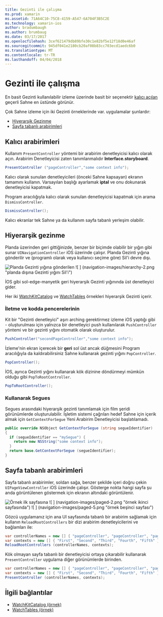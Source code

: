 ```yaml
---
title: Gezinti ile çalışma
ms.prod: xamarin
ms.assetid: 71A64C10-75C8-4159-A547-6A704F3B5C2E
ms.technology: xamarin-ios
author: bradumbaugh
ms.author: brumbaug
ms.date: 03/17/2017
ms.openlocfilehash: 3cef621479db89bfe30c1e82bf5e12f18d0e46af
ms.sourcegitcommit: 945df041e2180cb20af08b83cc703ecd1aedc6b0
ms.translationtype: MT
ms.contentlocale: tr-TR
ms.lasthandoff: 04/04/2018
---
```

# <a name="working-with-navigation"></a>Gezinti ile çalışma

En basit Gezinti kullanılabilir izleme üzerinde basit bir seçenektir [kalıcı açılan](#modal) geçerli Sahne en üstünde görünür.

Çok Sahne izleme için iki Gezinti örneklerinde var. uygulamalar şunlardır:

- [Hiyerarşik Gezinme](#Hierarchical_Navigation)
- [Sayfa tabanlı arabirimleri](#Page-Based_Interfaces)

<a name="modal"/>

## <a name="modal-interfaces"></a>Kalıcı arabirimleri

Kullanım `PresentController` yöntemi bir arabirim denetleyicisi kalıcı olarak açın. Arabirim Denetleyicisi zaten tanımlanmalıdır **Interface.storyboard**.

```csharp
PresentController ("pageController","some context info");
```

Kalıcı olarak sunulan denetleyicileri (önceki Sahne kapsayan) ekranın tamamını kullanın. Varsayılan başlığı ayarlamak **iptal** ve onu dokunarak denetleyicisi kapatmak.

Program aracılığıyla kalıcı olarak sunulan denetleyicisi kapatmak için arama `DismissController`.

```csharp
DismissController();
```

Kalıcı ekranlar tek Sahne ya da kullanım sayfa tabanlı yerleşim olabilir.

<a name="Hierarchical_Navigation"/>

## <a name="hierarchical-navigation"></a>Hiyerarşik gezinme

Planda üzerinden geri gittiğinizde, benzer bir biçimde olabilir bir yığın gibi sunar `UINavigationController` iOS üzerinde çalışır. Planda Gezinti yığına gönderilir ve (programlı olarak veya kullanıcı seçime göre) Sil'i devre dışı.

![](navigation-images/hierarchy-1.png "Planda Gezinti yığına gönderilen") ![ ] (navigation-images/hierarchy-2.png "planda dışına Gezinti yığını Sil'i")

İOS gibi sol-edge-manyetik geri hiyerarşik Gezinti yığınında üst denetleyici gider.

Her iki [WatchKitCatalog](https://developer.xamarin.com/samples/WatchKitCatalog) ve [WatchTables](https://developer.xamarin.com/samples/WatchTables) örnekleri hiyerarşik Gezinti içerir.

### <a name="pushing-and-popping-in-code"></a>İletme ve kodda pencerelerinin

Kit bir "Gezinti denetleyici" aşırı arching gerektirmez izleme iOS yaptığı gibi - oluşturulması için yalnızca bir denetleyici push kullanılarak `PushController` yöntemi ve bir gezinti yığını otomatik olarak oluşturulur.

```csharp
PushController("secondPageController","some context info");
```

İzleme'nin ekran içerecek bir **geri** sol üst ancak düğmesini Program aracılığıyla da kaldırabilirsiniz Sahne kullanarak gezinti yığını `PopController`.

```csharp
PopController();
```

İOS, ayrıca Gezinti yığını kullanarak kök dizinine döndürmeyi mümkün olduğu gibi `PopToRootController`.

```csharp
PopToRootController();
```

### <a name="using-segues"></a>Kullanarak Segues

Segues arasındaki hiyerarşik gezinti tanımlamak için film şeridi görünümlerde oluşturulabilir. İşletim sistemi çağrıları hedef Sahne için içerik almak için `GetContextForSegue` Yeni Arabirim Denetleyicisi başlatılamadı.

```csharp
public override NSObject GetContextForSegue (string segueIdentifier)
{
  if (segueIdentifier == "mySegue") {
    return new NSString("some context info");
  }
  return base.GetContextForSegue (segueIdentifier);
}
```
<a name="Page-Based_Interfaces"/>

## <a name="page-based-interfaces"></a>Sayfa tabanlı arabirimleri

Sayfa tabanlı arabirimler, soldan sağa, benzer şekilde içeri doğru çekin `UIPageViewController` iOS üzerinde çalışır. Gösterge nokta hangi sayfa şu anda görüntülenen göstermek için ekranın altındaki görüntülenir.

![](navigation-images/paged-1.png "Örnek ilk sayfasına") ![ ] (navigation-images/paged-2.png "örnek ikinci sayfasında") ![ ] (navigation-images/paged-5.png "örnek beşinci sayfası")


Gözcü uygulamanız için ana UI sayfasında tabanlı bir arabirim sağlamak için kullanın `ReloadRootControllers` bir dizi arabirim denetleyicilerini ve bağlamları ile:

```csharp
var controllerNames = new [] { "pageController", "pageController", "pageController", "pageController", "pageController" };
var contexts = new [] { "First", "Second", "Third", "Fourth", "Fifth" };
ReloadRootControllers (controllerNames, contexts);
```

Kök olmayan sayfa tabanlı bir denetleyicisi ortaya çıkarabilir kullanarak `PresentController` uygulama diğer görünümlerde birinden.

```csharp
var controllerNames = new [] { "pageController", "pageController", "pageController", "pageController", "pageController" };
var contexts = new [] { "First", "Second", "Third", "Fourth", "Fifth" };
PresentController (controllerNames, contexts);
```



## <a name="related-links"></a>İlgili bağlantılar

- [WatchKitCatalog (örnek)](https://developer.xamarin.com/samples/monotouch/WatchKit/WatchKitCatalog/)
- [WatchTables (örnek)](https://developer.xamarin.com/samples/monotouch/WatchKit/WatchTables/)
